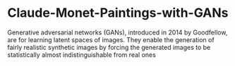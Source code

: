 # Claude-Monet-Paintings-with-GANs
Generative adversarial networks (GANs), introduced in 2014 by Goodfellow, are for learning latent spaces of images. They enable the generation of fairly realistic synthetic images by forcing the generated images to be statistically almost indistinguishable from real ones
